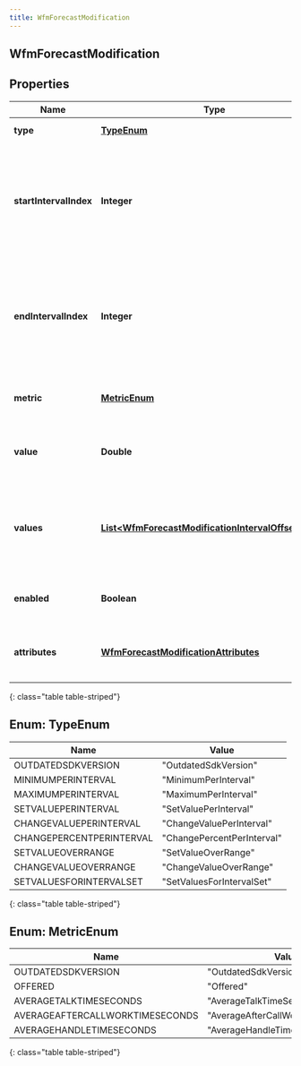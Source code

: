 ```yaml
---
title: WfmForecastModification
---
```

## WfmForecastModification


## Properties

| Name | Type | Description | Notes |
| ------------ | ------------- | ------------- | ------------- |
| **type** | [**TypeEnum**](#TypeEnum) | The type of the modification |  |
| **startIntervalIndex** | **Integer** | The number of 15 minute intervals past referenceStartDate representing the first interval to which to apply this modification. Must be null if values is populated |  [optional] |
| **endIntervalIndex** | **Integer** | The number of 15 minute intervals past referenceStartDate representing the last interval to which to apply this modification.  Must be null if values is populated |  [optional] |
| **metric** | [**MetricEnum**](#MetricEnum) | The metric to which this modification applies |  |
| **value** | **Double** | The value of the modification.  Must be null if \&quot;values\&quot; is populated |  [optional] |
| **values** | [**List&lt;WfmForecastModificationIntervalOffsetValue&gt;**](WfmForecastModificationIntervalOffsetValue.html) | The list of values to update.  Only applicable for grid-type modifications. Must be null if \&quot;value\&quot; is populated |  [optional] |
| **enabled** | **Boolean** | Whether the modification is enabled for the forecast |  |
| **attributes** | [**WfmForecastModificationAttributes**](WfmForecastModificationAttributes.html) | The attributes defining how this modification applies to the forecast |  |
{: class="table table-striped"}


<a name="TypeEnum"></a>

## Enum: TypeEnum

| Name | Value |
| ---- | ----- |
| OUTDATEDSDKVERSION | &quot;OutdatedSdkVersion&quot; |
| MINIMUMPERINTERVAL | &quot;MinimumPerInterval&quot; |
| MAXIMUMPERINTERVAL | &quot;MaximumPerInterval&quot; |
| SETVALUEPERINTERVAL | &quot;SetValuePerInterval&quot; |
| CHANGEVALUEPERINTERVAL | &quot;ChangeValuePerInterval&quot; |
| CHANGEPERCENTPERINTERVAL | &quot;ChangePercentPerInterval&quot; |
| SETVALUEOVERRANGE | &quot;SetValueOverRange&quot; |
| CHANGEVALUEOVERRANGE | &quot;ChangeValueOverRange&quot; |
| SETVALUESFORINTERVALSET | &quot;SetValuesForIntervalSet&quot; |
{: class="table table-striped"}


<a name="MetricEnum"></a>

## Enum: MetricEnum

| Name | Value |
| ---- | ----- |
| OUTDATEDSDKVERSION | &quot;OutdatedSdkVersion&quot; |
| OFFERED | &quot;Offered&quot; |
| AVERAGETALKTIMESECONDS | &quot;AverageTalkTimeSeconds&quot; |
| AVERAGEAFTERCALLWORKTIMESECONDS | &quot;AverageAfterCallWorkTimeSeconds&quot; |
| AVERAGEHANDLETIMESECONDS | &quot;AverageHandleTimeSeconds&quot; |
{: class="table table-striped"}



